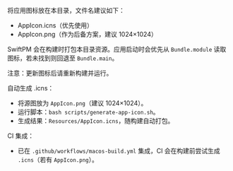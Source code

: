 将应用图标放在本目录，文件名建议如下：

- AppIcon.icns（优先使用）
- AppIcon.png（作为后备方案，建议 1024×1024）

SwiftPM 会在构建时打包本目录资源。应用启动时会优先从 `Bundle.module` 读取图标，若未找到则回退至 `Bundle.main`。

注意：更新图标后请重新构建并运行。

自动生成 .icns：

- 将源图放为 `AppIcon.png`（建议 1024×1024）。
- 运行脚本：`bash scripts/generate-app-icon.sh`。
- 生成结果：`Resources/AppIcon.icns`，随构建自动打包。

CI 集成：

- 已在 `.github/workflows/macos-build.yml` 集成，CI 会在构建前尝试生成 `.icns`（若有 `AppIcon.png`）。